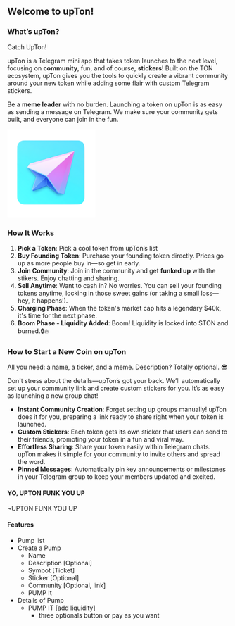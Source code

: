 ## Welcome to upTon! 

### What’s upTon?

Catch UpTon!

upTon is a Telegram mini app that takes token launches to the next level, focusing on **community**, fun, and of course, **stickers**! Built on the TON ecosystem, upTon gives you the tools to quickly create a vibrant community around your new token while adding some flair with custom Telegram stickers.

Be a **meme leader** with no burden. Launching a token on upTon is as easy as sending a message on Telegram. We make sure your community gets built, and everyone can join in the fun.


<img src="./images/logo.png" alt="upTon Logo" width="200"/>

### How It Works

1. **Pick a Token**: Pick a cool token from upTon’s list
2. **Buy Founding Token**: Purchase your founding token directly. Prices go up as more people buy in—so get in early.
3. **Join Community**: Join in the community and get **funked up** with the stikers. Enjoy chatting and sharing.
4. **Sell Anytime**: Want to cash in? No worries. You can sell your founding tokens anytime, locking in those sweet gains (or taking a small loss—hey, it happens!).
5. **Charging Phase**: When the token's market cap hits a legendary $40k, it's time for the next phase.
6. **Boom Phase - Liquidity Added**: Boom! Liquidity is locked into STON and burned.🔒🔥

### How to Start a New Coin on upTon

All you need: a name, a ticker, and a meme. Description? Totally optional. 😎

Don't stress about the details—upTon’s got your back. We’ll automatically set up your community link and create custom stickers for you. It’s as easy as launching a new group chat!

- **Instant Community Creation**: Forget setting up groups manually! upTon does it for you, preparing a link ready to share right when your token is launched.
- **Custom Stickers**: Each token gets its own sticker that users can send to their friends, promoting your token in a fun and viral way.
- **Effortless Sharing**: Share your token easily within Telegram chats. upTon makes it simple for your community to invite others and spread the word.
- **Pinned Messages**: Automatically pin key announcements or milestones in your Telegram group to keep your members updated and excited.



#### YO, UPTON FUNK YOU UP 
~UPTON FUNK YOU UP


#### Features

* Pump list
* Create a Pump
   * Name 
   * Description [Optional]
   * Symbot [Ticket]
   * Sticker [Optional]
   * Community [Optional, link]
   * PUMP It
* Details of Pump
   * PUMP IT [add liquidity] 
       * three optionals button or pay as you want
